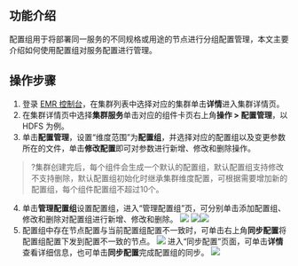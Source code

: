 ## 功能介绍
配置组用于将部署同一服务的不同规格或用途的节点进行分组配置管理，本文主要介绍如何使用配置组对服务配置进行管理。

## 操作步骤
1. 登录 [EMR 控制台](https://console.cloud.tencent.com/emr)，在集群列表中选择对应的集群单击**详情**进入集群详情页。
2. 在集群详情页中选择**集群服务**单击对应的组件卡页右上角**操作 > 配置管理**，以 HDFS 为例。
3. 单击**配置管理**，设置“维度范围”为**配置组**，并选择对应的配置组以及变更参数所在的文件，单击**修改配置**即可对参数进行新增、修改和删除操作。
>?集群创建完后，每个组件会生成一个默认的配置组，默认配置组支持修改不支持删除，默认配置组初始化时继承集群维度配置，可根据需要增加新的配置组，每个组件配置组不超过10个。
4. 单击**管理配置组**设置配置组，进入“管理配置组”页，可分别单击添加配置组、修改和删除对配置组进行新增、修改和删除。
![](https://main.qcloudimg.com/raw/bbc5d55fde3341f8b7d9bacc02874c64.png)
![](https://main.qcloudimg.com/raw/6e9978dabbc9056118a187082c7c4a38.png)![](https://main.qcloudimg.com/raw/94852633ab8ec679a83895229e58c6f0.png)
5. 配置组中存在节点配置与当前配置组配置不一致时，可单击右上角**同步配置**将配置组配置下发到配置不一致的节点。
![](https://main.qcloudimg.com/raw/a1003f3f095bffb778c0b799281035bc.png)
进入“同步配置”页面，可单击**详情**查看详细信息，也可单击**同步配置**完成配置组的同步。
![](https://main.qcloudimg.com/raw/6f524a040d43825a031d9c5fc700c34f.png)
